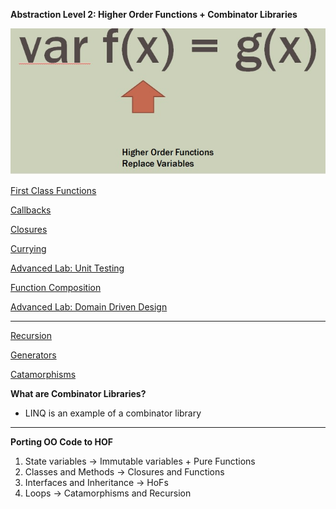 
**Abstraction Level 2: Higher Order Functions + Combinator Libraries**

![statement](./Images/level2.jpg)

[First Class Functions](./FirstClassFunctions/FirstClassFunctions.md)

[Callbacks](./Callbacks/Callbacks.md)

[Closures](./Closures/Closures.md)

[Currying](./Currying/Currying.md)

[Advanced Lab:  Unit Testing](./UnitTest/Lab.md)

[Function Composition](./FunctionComposition/Composition.md)


[Advanced Lab:  Domain Driven Design](./DDD/Lab.md)

---

[Recursion](./Recursion/Recursion.md)

[Generators](./Generators/Generators.md)

[Catamorphisms](./Catamorphisms/Catamorphism.md)

**What are Combinator Libraries?**
*  LINQ is an example of a combinator library

---
**Porting OO Code to HOF**

1. State variables -> Immutable variables + Pure Functions
2. Classes and Methods -> Closures and Functions
3. Interfaces and Inheritance -> HoFs
4. Loops -> Catamorphisms and Recursion


